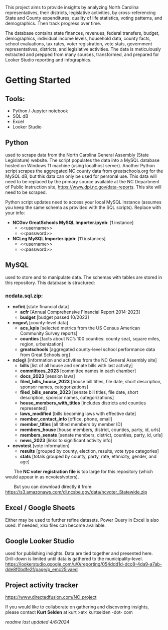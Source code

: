 This project aims to provide insights by analyzing North Carolina representatives, their districts, legislative activities, by cross-referencing State and County expenditures, quality of life statistics, voting patterns, and demographics. Then track progress over time.

The database contains state finances, revenues, federal transfers, budget, demographics, individual income levels, household data, county facts, school evaluations, tax rates, voter registration, vote stats, government representatives, districts, and legislative activities. The data is meticulously extracted and prepped from many sources, transformed, and prepared for Looker Studio reporting and infographics.


# Getting Started

## Tools:

- Python / Jupyter notebook
- SQL dB
- Excel
- Looker Studio

## Python
used to scrape data from the North Carolina General Assembly (State Legislature) website. The script populates the data into a MySQL database hosted on Windows 11 machine (using localhost server). Another Python script scrapes the aggregated NC county data from greatschools.org for the MySQL dB, but this data can only be used for personal use. This data will need to be replaced by the primary source available at the NC Department of Public Instruction site, <https://www.dpi.nc.gov/data-reports>. This site will need to be scraped.

Python script updates need to access your local MySQL instance (assumes you keep the same schema as provided with the SQL scripts). Replace with your info:

- **NCGov GreatSchools MySQL Importer.ipynb**: \[1 instance\]
  - &lt;<username&gt;>
  - &lt;<password&gt;>
- **NCLeg MySQL Importer.ipjnb**: \[11 instances\]
  - &lt;<username&gt;>
  - &lt;<password&gt;>

## MySQL
used to store and to manipulate data. The schemas with tables are stored in this repository. This database is structured:
### ncdata.sql.zip:
- **ncfin\\** \[state financial data\]
  - **acfr** \[Annual Comprehensive Financial Report 2014-2023\]
  - **budget** \[budget passed 10/2023\]
- **ncgov\\** \[county-level data\]
  - **acs_kpis** \[selected metrics from the US Census American Community Survey reports\]
  - **counties** \[facts about NC’s 100 counties: county seat, square miles, region, urbanization\]
  - **greatschools** \[aggregated county-level school performance data from Great Schools.org\]
- **ncleg\\** \[information and activities from the NC General Assembly site\]
  - **bills** \[list of all house and senate bills with last activity\]
  - **committees_2023** \[committee names in each chamber\]
  - **docs_2023** \[session laws\]
  - **filed_bills_house_2023** \[house bill titles, file date, short description, sponsor names, categorizations\]
  - **filed_bills_senate_2023** \[senate bill titles, file date, short description, sponsor names, categorizations\]
  - **house_members_with_titles** \[includes districts and counties represented\]
  - **laws_modified** \[bills becoming laws with effective date\]
  - **member_contact_info** \[office, phone, email\]
  - **member_titles** \[all titled members by member ID\]
  - **members_house** \[house members, district, counties, party, id, urls\]
  - **members_senate** \[senate members, district, counties, party, id, urls\]
  - **news_2023** \[links to significant activity info\]
- **ncvotes\\** \[vote information\]
  - **results** \[grouped by county, election, results, vote type categories\]
  - **stats** \[totals grouped by county, party, rate, ethnicity, gender, and age\]

&nbsp;&nbsp;&nbsp;&nbsp;&nbsp;&nbsp; The **NC voter registration file** is too large for this repository (which would appear in as ncvotes\\voters).

&nbsp;&nbsp;&nbsp;&nbsp;&nbsp;&nbsp; But you can download directly it from: <https://s3.amazonaws.com/dl.ncsbe.gov/data/ncvoter_Statewide.zip>

## Excel / Google Sheets 
Either may be used to further refine datasets. Power Query in Excel is also used. If needed, xlsx files can become available.

## Google Looker Studio
used for publishing insights. Data are tied together and presented here. Drill-down is limited until data is gathered to the municipality-level. <https://lookerstudio.google.com/u/0/reporting/054ddd1d-dcc8-4da9-a7ab-dde8f0bdfe2f/page/p_emc25ivaed>

## Project activity tracker
<https://www.directedfusion.com/NC_project>

If you would like to collaborate on gathering and discovering insights, please contact **Kurt Selden** at kurt >at< kurtselden -dot- com

*readme last updated 4/6/2024*

